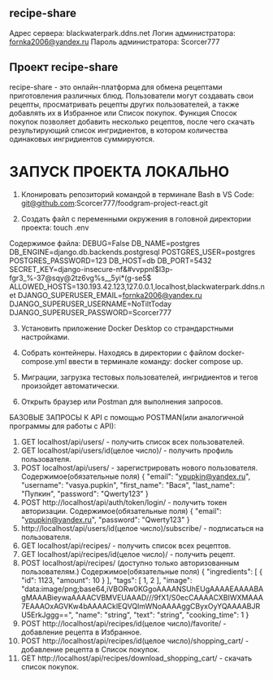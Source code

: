 ## recipe-share
Aдрес сервера: blackwaterpark.ddns.net
Логин администратора: fornka2006@yandex.ru
Пароль администратора: Scorcer777

## Проект recipe-share

recipe-share - это онлайн-платформа для обмена рецептами приготовления различных блюд. Пользователи могут создавать свои рецепты, просматривать рецепты других пользователей, а также добавлять их в Избранное или Список покупок. Функция Спосок покупок позволяет добавить несколько рецептов, после чего скачать результирующий список ингридиентов, в котором количества одинаковых ингридиентов суммируются.


# ЗАПУСК ПРОЕКТА ЛОКАЛЬНО

1. Клонировать репозиторий командой в терминале Bash в VS Code:
git@github.com:Scorcer777/foodgram-project-react.git

2. Создать файл с переменными окружения в головной директории проекта:
touch .env

Содержимое файла:
DEBUG=False
DB_NAME=postgres
DB_ENGINE=django.db.backends.postgresql
POSTGRES_USER=postgres
POSTGRES_PASSWORD=123
DB_HOST=db
DB_PORT=5432
SECRET_KEY=django-insecure-nf&#vvppnl$l3p-fgr3_%-37@sqy@2tz6vg%s__5yi*(g-se5$
ALLOWED_HOSTS=130.193.42.123,127.0.0.1,localhost,blackwaterpark.ddns.net
DJANGO_SUPERUSER_EMAIL=fornka2006@yandex.ru
DJANGO_SUPERUSER_USERNAME=NoTiltToday
DJANGO_SUPERUSER_PASSWORD=Scorcer777

3. Установить приложение Docker Desktop со страндарстными настройками.

4. Собрать контейнеры. Находясь в директории с файлом docker-compose.yml ввести в терминале команду:
docker compose up.

5. Миграции, загрузка тестовых пользователей, ингридиентов и тегов произойдет автоматически.

6. Открыть браузер или Postman для выполнения запросов.


БАЗОВЫЕ ЗАПРОСЫ К API c помощью POSTMAN(или аналогичной программы для работы с API):

1. GET localhost/api/users/ - получить список всех пользователей.
2. GET localhost/api/users/id(целое число)/ - получить профиль пользователя.
3. POST localhost/api/users/ - зарегистрировать нового пользователя.
Содержимое(обязательные поля)
{
    "email": "vpupkin@yandex.ru",
    "username": "vasya.pupkin",
    "first_name": "Вася",
    "last_name": "Пупкин",
    "password": "Qwerty123"
}
4. POST http://localhost/api/auth/token/login/ - получить токен авторизации.
Содержимое(обязательные поля)
{
    "email": "vpupkin@yandex.ru",
    "password": "Qwerty123"
}
5. http://localhost/api/users/id(целое число)/subscribe/ - подписаться на пользователя.
6. GET localhost/api/recipes/ - получить список всех рецептов.
7. GET localhost/api/recipes/id(целое число)/ - получить рецепт.
8. POST localhost/api/recipes/ (доступно только авторизованным пользователям.)
Содержимое(обязательные поля)
{
    "ingredients": [
{
    "id": 1123,
    "amount": 10
}
    ],
    "tags": [
    1,
    2
    ],
    "image": "data:image/png;base64,iVBORw0KGgoAAAANSUhEUgAAAAEAAAABAgMAAABieywaAAAACVBMVEUAAAD///9fX1/S0ecCAAAACXBIWXMAAA7EAAAOxAGVKw4bAAAACklEQVQImWNoAAAAggCByxOyYQAAAABJRU5ErkJggg==",
    "name": "string",
    "text": "string",
    "cooking_time": 1
}
9. POST http://localhost/api/recipes/id(целое число)/favorite/ - добавление рецепта в Избранное.
10. POST http://localhost/api/recipes/id(целое число)/shopping_cart/ - добавление рецепта в Список покупок.
11. GET http://localhost/api/recipes/download_shopping_cart/ - скачать список покупок.

